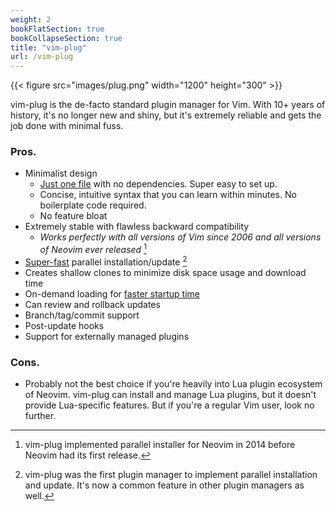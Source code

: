 ```yaml
---
weight: 2
bookFlatSection: true
bookCollapseSection: true
title: "vim-plug"
url: /vim-plug
---
```


{{< figure src="images/plug.png" width="1200" height="300" >}}

vim-plug is the de-facto standard plugin manager for Vim. With 10+ years of
history, it's no longer new and shiny, but it's extremely reliable and gets
the job done with minimal fuss.

### Pros.

- Minimalist design
    - [Just one file](https://github.com/junegunn/vim-plug/blob/master/plug.vim) with no dependencies. Super easy to set up.
    - Concise, intuitive syntax that you can learn within minutes. No boilerplate code required.
    - No feature bloat
- Extremely stable with flawless backward compatibility
    - *Works perfectly with all versions of Vim since 2006 and all versions of Neovim ever released* [^1]
- [Super-fast][40/4] parallel installation/update [^2]
- Creates shallow clones to minimize disk space usage and download time
- On-demand loading for [faster startup time][startup-time]
- Can review and rollback updates
- Branch/tag/commit support
- Post-update hooks
- Support for externally managed plugins

[^1]: vim-plug implemented parallel installer for Neovim in 2014 before Neovim
    had its first release.
[^2]: vim-plug was the first plugin manager to implement parallel installation
    and update. It's now a common feature in other plugin managers as well.

[40/4]: https://raw.githubusercontent.com/junegunn/i/master/vim-plug/40-in-4.gif
[startup-time]: https://github.com/junegunn/vim-startuptime-benchmark#result

### Cons.

- Probably not the best choice if you're heavily into Lua plugin ecosystem of
  Neovim. vim-plug can install and manage Lua plugins, but it doesn't provide
  Lua-specific features. But if you're a regular Vim user, look no further.
